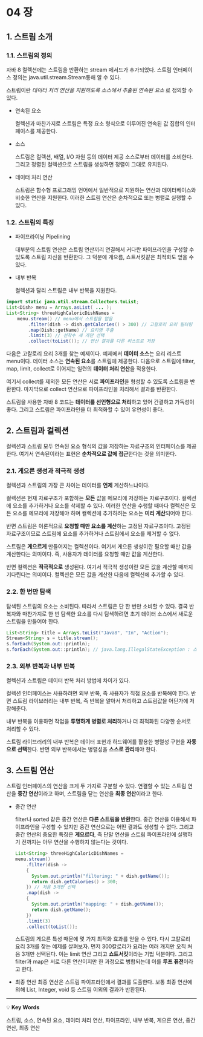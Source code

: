 # 04 장

## 1. 스트림 소개

### 1.1. 스트림의 정의

자바 8 컬렉션에는 스트림을 반환하는 stream 메서드가 추가되었다. 
스트림 인터페이스 정의는 java.util.stream.Stream통해 알 수 있다.

스트림이란 _데이터 처리 연산을 지원하도록 소스에서 추출된 연속된 요소_ 로 정의할 수 있다.

- 연속된 요소

  컬렉션과 마찬가지로 스트림은 특정 요소 형식으로 이루어진 연속된 값 집합의 인터페이스를 제공한다.


- 소스

  스트림은 컬렉션, 배열, I/O 자원 등의 데이터 제공 소스로부터 데이터를 소비한다.
  그리고 정렬된 컬렉션으로 스트림을 생성하면 정렬이 그대로 유지된다.


- 데이터 처리 연산

  스트림은 함수형 프로그래밍 언어에서 일반적으로 지원하는 연산과 데이터베이스와 비슷한 연산을 지원한다.
  이러한 스트림 연산은 순차적으로 또는 병렬로 실행할 수 있다.

### 1.2. 스트림의 특징

- 파이프라이닝 Pipelining
 
  대부분의 스트림 연산은 스트림 연산끼리 연결해서 커다란 파이프라인을 구성할 수 있도록 스트림 자신을 반환한다.
  그 덕분에 게으름, 쇼트서킷같은 최적화도 얻을 수 있다.


- 내부 반복 

  컬렉션과 달리 스트림은 내부 반복을 지원한다.

```java
import static java.util.stream.Collectors.toList;
List<Dish> menu = Arrays.asList( ... );
List<String> threeHighCaloricDishNames = 
    menu.stream() // menu에서 스트림을 얻음
        .filter(dish -> dish.getCalories() > 300) // 고칼로리 요리 필터링 
        .map(Dish::getName) // 요리명 추출
        .limit(3) // 선착수 세 개만 선택
        .collect(toList()); // 연산 결과를 다른 리스트로 저장 
```
다음은 고칼로리 요리 3개를 찾는 예제이다. 예제에서 **데이터 소스**는 요리 리스트 menu이다. 데이터 소스는 **연속된 요소**를 스트림에 제공한다.
다음으로 스트림에 filter, map, limit, collect로 이어지는 일련의 **데이터 처리 연산**을 적용한다.

여기서 collect를 제외한 모든 연산은 서로 **파이프라인**을 형성할 수 있도록 스트림을 반환한다. 
마지막으로 collect 연산으로 파이프라인을 처리해서 결과를 반환한다. 

스트림을 사용한 자바 8 코드는 **데이터를 선언형으로 처리**하고 있어 간결하고 가독성이 좋다.
그리고 스트림은 파이프라인을 더 최적화할 수 있어 유연성이 좋다.

## 2. 스트림과 컬렉션

컬렉션과 스트림 모두 연속된 요소 형식의 값을 저장하는 자료구조의 인터페이스를 제공한다.
여기서 연속된이라는 표현은 **순차적으로 값에 접근**한다는 것을 의미한다.

### 2.1. 게으른 생성과 적극적 생성 
컬렉션과 스트림의 가장 큰 차이는 데이터를 **언제** 계산하느냐이다.

컬렉션은 현재 자료구조가 포함하는 **모든** 값을 메모리에 저장하는 자료구조이다.
컬렉션에 요소를 추가하거나 요소를 삭제할 수 있다. 
이러한 연산을 수행할 때마다 컬렉션은 모든 요소를 메모리에 저장해야 하며 컬렉션에 추가하려는 요소는 **미리 계산**되어야 한다.

반면 스트림은 이론적으로 **요청할 때만 요소를 계산**하는 고정된 자료구조이다.
고정된 자료구조이므로 스트림에 요소를 추가하거나 스트림에서 요소를 제거할 수 없다.

스트림은 **게으르게** 만들어지는 컬렉션이다. 
여기서 게으른 생성이란 필요할 때만 값을 계산한다는 의미이다.
즉, 사용자가 데이터를 요청할 때만 값을 계산한다.

반면 컬렉션은 **적극적으로** 생성된다. 
여기서 적극적 생성이란 모든 값을 계산할 때까지 기다린다는 의미이다.
컬렉션은 모든 값을 계산한 다음에 컬렉션에 추가할 수 있다.

### 2.2. 한 번만 탐색

탐색된 스트림의 요소는 소비된다. 따라서 스트림은 단 한 번만 소비할 수 있다. 
결국 반복자와 마찬가지로 한 번 탐색한 요소를 다시 탐색하려면 초기 데이터 소스에서 새로운 스트림을 만들어야 한다.

```java
List<String> title = Arrays.toList("Java8", "In", "Action");
Stream<String> s = title.stream();
s.forEach(System.out::println);
s.forEach(System.out::println); // java.lang.IllegalStateException : 스트림이 이미 소비되었거나 닫힘
```

### 2.3. 외부 반복과 내부 반복

컬렉션과 스트림은 데이터 반복 처리 방법에 차이가 있다.

컬렉션 인터페이스는 사용하려면 외부 반복, 즉 사용자가 직접 요소를 반복해야 한다.
반면 스트림 라이브러리는 내부 반복, 즉 반복을 알아서 처리하고 스트림값을 어딘가에 저장해준다.

내부 반복을 이용하면 작업을 **투명하게 병렬로 처리**하거나 더 최적화된 다양한 순서로 처리할 수 있다.

스트림 라이브러리의 내부 반복은 데이터 표현과 하드웨어를 활용한 병렬성 구현을 **자동으로 선택**한다.
반면 외부 반복에서는 병렬성을 **스스로 관리**해야 한다.

## 3. 스트림 연산
스트림 인터페이스의 연산을 크게 두 가지로 구분할 수 있다. 
연결할 수 있는 스트림 연산을 **중간 연산**이라고 하며, 스트림을 닫는 연산을 **최종 연산**이라고 한다.

- 중간 연산
  
  filter나 sorted 같은 중간 연산은 **다른 스트림을 반환**한다.
  중간 연산을 이용해서 파이프라인을 구성할 수 있지만 중간 연산으로는 어떤 결과도 생성할 수 없다.
  그리고 중간 연산의 중요한 특징은 **게으르다**, 즉 단말 연산을 스트림 파이프라인에 실행하기 전까지는 아무 연산을 수행하지 않는다는 것이다.

  ```java
  List<String> threeHighCaloricDishNames = 
  menu.stream() 
      .filter(dish -> 
      {
        System.out.println("filtering: " + dish.getName());
        return dish.getCalories() > 300;
      }) // 처음 3개만 선택
      .map(dish -> 
      {
        System.out.println("mapping: " + dish.getName());
        return dish.getName();
      }) 
      .limit(3) 
      .collect(toList());
  ```
  
  스트림의 게으른 특성 때문에 몇 가지 최적화 효과를 얻을 수 있다.
  다시 고칼로리 요리 3개를 찾는 예제를 살펴보자. 먼저 300칼로리가 요리는 여러 개지만 오직 처음 3개만 선택된다.
  이는 limit 연산 그리고 **쇼트서킷**이라는 기법 덕분이다. 
  그리고 filter과 map은 서로 다른 연산이지만 한 과정으로 병합되는데 이를 **루프 퓨전**이라고 한다.


- 최종 연산
  최종 연산은 스트림 파이프라인에서 결과를 도출한다.
  보통 최종 연산에 의해 List, Integer, void 등 스트림 이외의 결과가 반환된다.

---

💡 **Key Words**

스트림, 소스, 연속된 요소, 데이터 처리 연산, 파이프라인, 내부 반복, 게으른 연산, 중간 연산, 최종 연산